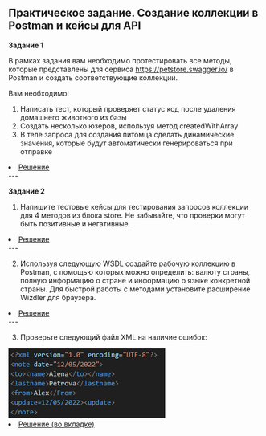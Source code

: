 ###
Практическое задание. Создание коллекции в Postman и кейсы для API
---

<p><strong> Задание 1 </strong></p>

В рамках задания вам необходимо протестировать все методы, которые представлены для сервиса https://petstore.swagger.io/ в Postman и создать соответствующие коллекции.

Вам необходимо:

1. Написать тест, который проверяет статус код после удаления домашнего животного из базы
2. Создать несколько юзеров, используя метод createdWithArray
3. В теле запроса для создания питомца сделать динамические значения, которые будут автоматически генерироваться при отправке
<li>  <a href="https://www.postman.com/anzhelika-akmatova/workspace/my-workspace/collection/28781721-409a8bc8-f06e-420a-82c7-54c6537e0048?action=share&creator=28781721"> Решение </a>  </li>
---

<p><strong> Задание 2 </strong></p>

1. Напишите тестовые кейсы для тестирования запросов коллекции для 4 методов из блока store. Не забывайте, что проверки могут быть позитивные и негативные.
<li>  <a href="https://docs.google.com/spreadsheets/d/1owWA6FekhAcssqu3yXWUUneYM7QyaIlW/edit?usp=drive_link"> Решение </a>  </li>
---

2. Используя следующую WSDL  создайте рабочую коллекцию в Postman, с помощью которых можно определить: валюту страны, полную информацию о стране и информацию о языке конкретной страны. Для быстрой работы с методами установите расширение Wizdler для браузера.
<li>  <a href="https://www.postman.com/anzhelika-akmatova/workspace/my-workspace/collection/28781721-4d0a6846-4348-41b3-9d29-2a71ffb18fdc?action=share&creator=28781721"> Решение </a>  </li>
---

3. Проверьте следующий файл XML на наличие ошибок:
<img src="задание 2.3 (7).PNG">

<li>  <a href="https://docs.google.com/spreadsheets/d/1owWA6FekhAcssqu3yXWUUneYM7QyaIlW/edit?usp=drive_link"> Решение (во вкладке) </a>  </li>